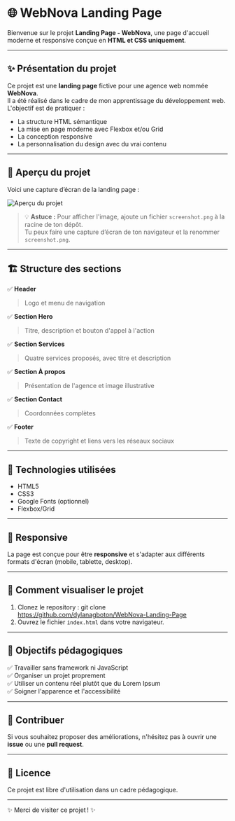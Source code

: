 # 🌐 WebNova Landing Page

Bienvenue sur le projet **Landing Page - WebNova**, une page d'accueil moderne et responsive conçue en **HTML et CSS uniquement**.

---

## ✨ Présentation du projet

Ce projet est une **landing page** fictive pour une agence web nommée **WebNova**.  
Il a été réalisé dans le cadre de mon apprentissage du développement web.  
L'objectif est de pratiquer :

- La structure HTML sémantique
- La mise en page moderne avec Flexbox et/ou Grid
- La conception responsive
- La personnalisation du design avec du vrai contenu

---

## 📸 Aperçu du projet

Voici une capture d’écran de la landing page :

![Aperçu du projet](./screenshot.png)

> 💡 **Astuce :** Pour afficher l'image, ajoute un fichier `screenshot.png` à la racine de ton dépôt.  
> Tu peux faire une capture d’écran de ton navigateur et la renommer `screenshot.png`.

---

## 🏗️ Structure des sections

✅ **Header**

> Logo et menu de navigation

✅ **Section Hero**

> Titre, description et bouton d'appel à l'action

✅ **Section Services**

> Quatre services proposés, avec titre et description

✅ **Section À propos**

> Présentation de l'agence et image illustrative

✅ **Section Contact**

> Coordonnées complètes

✅ **Footer**

> Texte de copyright et liens vers les réseaux sociaux

---

## 🎨 Technologies utilisées

- HTML5
- CSS3
- Google Fonts (optionnel)
- Flexbox/Grid

---

## 📱 Responsive

La page est conçue pour être **responsive** et s'adapter aux différents formats d'écran (mobile, tablette, desktop).

---

## 🚀 Comment visualiser le projet

1. Clonez le repository :
   git clone https://github.com/dylanagboton/WebNova-Landing-Page
2. Ouvrez le fichier `index.html` dans votre navigateur.

---

## 📌 Objectifs pédagogiques

✅ Travailler sans framework ni JavaScript  
✅ Organiser un projet proprement  
✅ Utiliser un contenu réel plutôt que du Lorem Ipsum  
✅ Soigner l'apparence et l'accessibilité

---

## 🤝 Contribuer

Si vous souhaitez proposer des améliorations, n'hésitez pas à ouvrir une **issue** ou une **pull request**.

---

## 📝 Licence

Ce projet est libre d'utilisation dans un cadre pédagogique.

---

✨ Merci de visiter ce projet ! ✨
